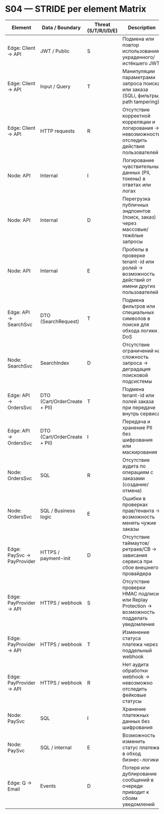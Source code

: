 # S04 — STRIDE per element Matrix

| Element                    | Data / Boundary                    | Threat (S/T/R/I/D/E) | Description                                                                                                                                     | NFR link (ID)                     | Mitigation idea (ADR later)              |
|----------------------------|-------------------------------------|----------------------|-------------------------------------------------------------------------------------------------------------------------------------------------|------------------------------------|------------------------------------------|
| Edge: Client → API         | JWT / Public                        | S                    | Подмена или повтор использования украденного/истёкшего JWT                                                                                      | NFR-SEC-AUTHN, NFR-RATELIMIT       | JWT TTL+Refresh; Rate limit на /auth/*   |
| Edge: Client → API         | Input / Query                       | T                    | Манипуляции параметрами запроса поиска или заказа (SQLi, фильтры, path tampering)                                                               | NFR-INPUT-VALIDATION, NFR-API      | Centralized validation; strict schema   |
| Edge: Client → API         | HTTP requests                       | R                    | Отсутствие корректной корреляции и логирования → невозможность отследить действия пользователей                                                 | NFR-OBSERVABILITY, NFR-AUDIT       | Correlation IDs; Structured logs        |
| Node: API                  | Internal                            | I                    | Логирование чувствительных данных (PII, токены) в ответах или логах                                                                             | NFR-PRIVACY-PII, NFR-API-ERRORS    | Маскирование PII; RFC7807 без стэктрейсов |
| Node: API                  | Internal                            | D                    | Перегрузка публичных эндпоинтов (поиск, заказ) через массовые/тяжёлые запросы                                                                   | NFR-LIMITS, NFR-RATELIMIT         | Rate limiting; Query length limits     |
| Node: API                  | Internal                            | E                    | Пробелы в проверке tenant-id или ролей → возможность действий от имени других пользователей                                                      | NFR-SEC-AUTHZ                     | Tenant scoping + RBAC                  |
| Edge: API → SearchSvc      | DTO (SearchRequest)                 | T                    | Подмена фильтров или специальных символов в поиске для обхода логики / DoS                                                                      | NFR-INPUT-VALIDATION, NFR-PERF     | Query sanitizer; Validation            |
| Node: SearchSvc            | SearchIndex                         | D                    | Отсутствие ограничений на сложность запроса → деградация поисковой подсистемы                                                                   | NFR-LIMITS, NFR-PERF              | Timeout; Query complexity guard       |
| Edge: API → OrdersSvc      | DTO (Cart/OrderCreate + PII)        | T                    | Подмена tenant-id или полей заказа при передаче внутрь сервиса                                                                                  | NFR-SEC-AUTHZ, NFR-INPUT-VALIDATION | Strict DTO validation; Tenant scoping |
| Edge: API → OrdersSvc      | DTO (Cart/OrderCreate + PII)        | I                    | Передача и хранение PII без шифрования или маскирования                                                                                         | NFR-PRIVACY-PII, NFR-ENCRYPTION   | PII Encryption + Masking              |
| Node: OrdersSvc           | SQL                                | R                    | Отсутствие аудита по операциям с заказами (создание/отмена)                                                                                    | NFR-AUDITABILITY                  | Audit trail; Event sourcing           |
| Node: OrdersSvc           | SQL / Business logic               | E                    | Ошибки в проверках прав/тенанта → возможность менять чужие заказы                                                                              | NFR-SEC-AUTHZ                     | RBAC + tenant isolation              |
| Edge: PaySvc → PayProvider | HTTPS / payment-init                | D                    | Отсутствие таймаутов/ретраев/CB → зависания сервиса при сбое внешнего провайдера                                                                 | NFR-TIMEOUTS, NFR-CB              | Timeout ≤2s, retry ≤3, CircuitBreaker |
| Edge: PayProvider → API   | HTTPS / webhook                     | S                    | Отсутствие проверки HMAC подписи или Replay Protection → возможность подделать уведомления                                                      | NFR-WEBHOOK-AUTH, NFR-REPLAY      | HMAC validation; Timestamp+Nonce     |
| Edge: PayProvider → API   | HTTPS / webhook                     | T                    | Изменение статуса платежа через поддельный webhook                                                                                              | NFR-WEBHOOK-AUTH                 | Signature validation; strict schema  |
| Edge: PayProvider → API   | HTTPS / webhook                     | R                    | Нет аудита обработки webhook → невозможно отследить фейковые статусы                                                                           | NFR-AUDITABILITY                  | Webhook logs + correlation IDs       |
| Node: PaySvc              | SQL                                | I                    | Хранение платежных данных без шифрования                                                                                                        | NFR-PRIVACY-PII, NFR-ENCRYPTION   | Encryption at rest + masking         |
| Node: PaySvc              | SQL / internal                     | E                    | Возможность изменить статус платежа в обход бизнес-логики                                                                                      | NFR-SEC-AUTHZ                     | Business rule enforcement + RBAC    |
| Edge: Q → Email          | Events                             | D                    | Потеря или дублирование сообщений в очереди приводит к сбоям уведомлений                                                                       | NFR-RELIABILITY                   | DLQ + retry + idempotent handlers   |
